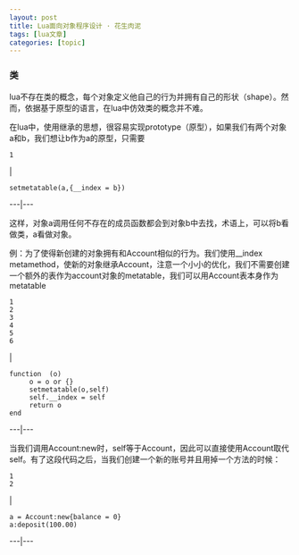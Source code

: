 ```yaml
---
layout: post
title: Lua面向对象程序设计 · 花生肉泥 
tags: [lua文章]
categories: [topic]
---
```

### 类

lua不存在类的概念，每个对象定义他自己的行为并拥有自己的形状（shape）。然而，依据基于原型的语言，在lua中仿效类的概念并不难。

在lua中，使用继承的思想，很容易实现prototype（原型），如果我们有两个对象a和b，我们想让b作为a的原型，只需要  

    
    
    1  
    

|

    
    
    setmetatable(a,{__index = b})  
      
  
---|---  
  
这样，对象a调用任何不存在的成员函数都会到对象b中去找，术语上，可以将b看做类，a看做对象。

例：为了使得新创建的对象拥有和Account相似的行为。我们使用__index
metamethod，使新的对象继承Account，注意一个小小的优化，我们不需要创建一个额外的表作为account对象的metatable，我们可以用Account表本身作为metatable

    
    
    1  
    2  
    3  
    4  
    5  
    6  
    

|

    
    
    function  (o)  
         o = o or {}       
         setmetatable(o,self)  
         self.__index = self  
         return o  
    end  
      
  
---|---  
  
当我们调用Account:new时，self等于Account，因此可以直接使用Account取代self。有了这段代码之后，当我们创建一个新的账号并且用掉一个方法的时候：  

    
    
    1  
    2  
    

|

    
    
    a = Account:new{balance = 0}  
    a:deposit(100.00)  
      
  
---|---